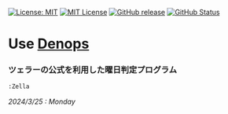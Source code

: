 [![License: MIT](https://img.shields.io/badge/License-MIT-yellow.svg)](https://opensource.org/licenses/MIT) [![MIT License](http://img.shields.io/badge/license-MIT-blue.svg?style=flat)](LICENSE) [![GitHub release](https://img.shields.io/github/release/takkii/dps-zella.svg?style=flat)](GitHub) [![GitHub Status](https://img.shields.io/github/last-commit/takkii/dps-zella.svg?style=flat)](GitHub)

# Use [Denops](https://github.com/vim-denops/denops.vim)

### ツェラーの公式を利用した曜日判定プログラム

```markdown
:Zella
```

_2024/3/25 : Monday_

